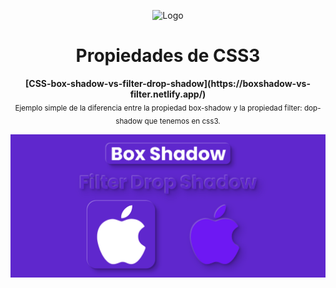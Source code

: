 <p align="center"><img src="https://raw.githubusercontent.com/TaynisRW/CSS-box-shadow-vs-filter-drop-shadow/master/img/favicon.ico" alt="Logo" width="150" height="150" />
</p>
<h1 align="center">Propiedades de CSS3</h1>
<p align="center"><b>[CSS-box-shadow-vs-filter-drop-shadow](https://boxshadow-vs-filter.netlify.app/)</b></br>
<sub>Ejemplo simple de la diferencia entre la propiedad box-shadow y la propiedad filter: dop-shadow que tenemos en css3.</sub>
</p>

![Demo](https://raw.githubusercontent.com/TaynisRW/CSS-box-shadow-vs-filter-drop-shadow/master/img/DEMO.png "Demo")

